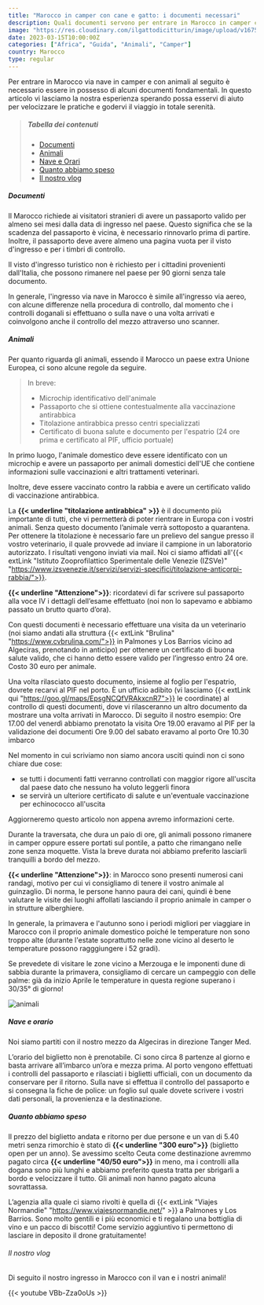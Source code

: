 ```yaml
---
title: "Marocco in camper con cane e gatto: i documenti necessari"
description: Quali documenti servono per entrare in Marocco in camper con cane e gatto? 
image: "https://res.cloudinary.com/ilgattodicitturin/image/upload/v1675350430/Articoli/IMG_6364_ekk5cx_veifcj.jpg"
date: 2023-03-15T10:00:00Z
categories: ["Africa", "Guida", "Animali", "Camper"]
country: Marocco
type: regular
---
```


Per entrare in Marocco via nave in camper e con animali al seguito è necessario essere in possesso di alcuni documenti fondamentali. 
In questo articolo vi lasciamo la nostra esperienza sperando possa esservi di aiuto per velocizzare le pratiche e godervi il viaggio in totale serenità.

> ##### Tabella dei contenuti
> - [Documenti](#documenti) 
> - [Animali](#animali)
> - [Nave e Orari](#nave-e-orario)
> - [Quanto abbiamo speso](#quanto-abbiamo-speso)
> - [Il nostro vlog](#il-nostro-vlog)

##### Documenti
Il Marocco richiede ai visitatori stranieri di avere un passaporto valido per almeno sei mesi dalla data di ingresso nel paese. Questo significa che se la scadenza del passaporto è vicina, è necessario rinnovarlo prima di partire. Inoltre, il passaporto deve avere almeno una pagina vuota per il visto d'ingresso e per i timbri di controllo.

Il visto d'ingresso turistico non è richiesto per i cittadini provenienti dall'Italia, che possono rimanere nel paese per 90 giorni senza tale documento.

In generale, l'ingresso via nave in Marocco è simile all'ingresso via aereo, con alcune differenze nella procedura di controllo, dal momento che i controlli doganali si effettuano o sulla nave o una volta arrivati e coinvolgono anche il controllo del mezzo attraverso uno scanner.

##### Animali
Per quanto riguarda gli animali, essendo il Marocco un paese extra Unione Europea, ci sono alcune regole da seguire.

> In breve:
> - Microchip identificativo dell'animale
> - Passaporto che si ottiene contestualmente alla vaccinazione antirabbica
> - Titolazione antirabbica presso centri specializzati
> - Certificato di buona salute e documento per l'espatrio (24 ore prima e certificato al PIF, ufficio portuale)

In primo luogo, l'animale domestico deve essere identificato con un microchip e avere un passaporto per animali domestici dell'UE che contiene informazioni sulle vaccinazioni e altri trattamenti veterinari.

Inoltre, deve essere vaccinato contro la rabbia e avere un certificato valido di vaccinazione antirabbica.  

La **{{< underline "titolazione antirabbica" >}}** è il documento più importante di tutti, che vi permetterà di poter rientrare in Europa con i vostri animali. Senza questo documento l’animale verrà sottoposto a quarantena. 
Per ottenere la titolazione è necessario fare un prelievo del sangue presso il vostro veterinario, il quale provvede ad inviare il campione in un laboratorio autorizzato. I risultati vengono inviati via mail.
Noi ci siamo affidati all'{{< extLink "Istituto Zooprofilattico Sperimentale delle Venezie (IZSVe)" "https://www.izsvenezie.it/servizi/servizi-specifici/titolazione-anticorpi-rabbia/">}}.

**{{< underline "Attenzione">}}**: ricordatevi di far scrivere sul passaporto alla voce IV i dettagli dell’esame effettuato (noi non lo sapevamo e abbiamo passato un brutto quarto d’ora).

Con questi documenti è necessario effettuare una visita da un veterinario (noi siamo andati alla struttura {{< extLink "Brulina" "https://www.cvbrulina.com/">}} in Palmones y Los Barrios vicino ad Algeciras, prenotando in anticipo) per ottenere un certificato di buona salute valido, che ci hanno detto essere valido per l’ingresso entro 24 ore. Costo 30 euro per animale.

Una volta rilasciato questo documento, insieme al foglio per l'espatrio, dovrete recarvi al PIF nel porto. È un ufficio adibito (vi lasciamo {{< extLink qui "https://goo.gl/maps/EpsgNCQfVRAkxcnR7">}} le coordinate) al controllo di questi documenti, dove vi rilasceranno un altro documento da mostrare una volta arrivati in Marocco.
Di seguito il nostro esempio:
Ore 17.00 del venerdì abbiamo prenotato la visita
Ore 19.00 eravamo al PIF per la validazione dei documenti
Ore 9.00 del sabato eravamo al porto
Ore 10.30 imbarco 

Nel momento in cui scriviamo non siamo ancora usciti quindi non ci sono chiare due cose:
- se tutti i documenti fatti verranno controllati con maggior rigore all'uscita dal paese dato che nessuno ha voluto leggerli finora
- se servirà un ulteriore certificato di salute e un'eventuale vaccinazione per echinococco all'uscita

Aggiorneremo questo articolo non appena avremo informazioni certe.


Durante la traversata, che dura un paio di ore, gli animali possono rimanere in camper oppure essere portati sul pontile, a patto che rimangano nelle zone senza moquette. Vista la breve durata noi abbiamo preferito lasciarli tranquilli a bordo del mezzo. 

**{{< underline "Attenzione">}}**: in Marocco sono presenti numerosi cani randagi, motivo per cui vi consigliamo di tenere il vostro animale al guinzaglio. Di norma, le persone hanno paura dei cani, quindi è bene valutare le visite dei luoghi affollati lasciando il proprio animale in camper o in strutture alberghiere.

In generale, la primavera e l'autunno sono i periodi migliori per viaggiare in Marocco con il proprio animale domestico poiché le temperature non sono troppo alte (durante l'estate soprattutto nelle zone vicino al deserto le temperature possono ragggiungere i 52 gradi).

Se prevedete di visitare le zone vicino a Merzouga e le imponenti dune di sabbia durante la primavera, consigliamo di cercare un campeggio con delle palme: già da inizio Aprile le temperature in questa regione superano i 30/35° di giorno!

![animali](https://res.cloudinary.com/ilgattodicitturin/image/upload/v1675350434/Articoli/IMG_6024_kswhoo_s8ygtc.jpg)

##### Nave e orario
Noi siamo partiti con il nostro mezzo da Algeciras in direzione Tanger Med.

L’orario del biglietto non è prenotabile. Ci sono circa 8 partenze al giorno e basta arrivare all’imbarco un’ora e mezza prima.
Al porto vengono effettuati i controlli del passaporto e rilasciati i biglietti ufficiali, con un documento da conservare per il ritorno. 
Sulla nave si effettua il controllo del passaporto e si consegna la fiche de police: un foglio sul quale dovete scrivere i vostri dati personali, la provenienza e la destinazione. 

##### Quanto abbiamo speso
Il prezzo del biglietto andata e ritorno per due persone e un van di 5.40 metri senza rimorchio è stato di **{{< underline "300 euro">}}** (biglietto open per un anno).
Se avessimo scelto Ceuta come destinazione avremmo pagato circa **{{< underline "40/50 euro">}}** in meno, ma i controlli alla dogana sono più lunghi e abbiamo preferito questa tratta per sbrigarli a bordo e velocizzare il tutto.
Gli animali non hanno pagato alcuna sovrattassa. 

L’agenzia alla quale ci siamo rivolti è quella di {{< extLink "Viajes Normandie" "https://www.viajesnormandie.net/" >}} a Palmones y Los Barrios. Sono molto gentili e i più economici e ti regalano una bottiglia di vino e un pacco di biscotti!
Come servizio aggiuntivo ti permettono di lasciare in deposito il drone gratuitamente! 

###### Il nostro vlog
Di seguito il nostro ingresso in Marocco con il van e i nostri animali! 

{{< youtube VBb-Zza0oUs >}}


<!-- Per tutte le altre informazioni relative al nostro itinerario completo in Marocco trovi tutto nei due articoli dedicati  -->